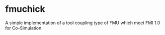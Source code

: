 # fmuchick
A simple implementation of a tool coupling type of FMU which meet FMI 1.0 for Co-Simulation.
